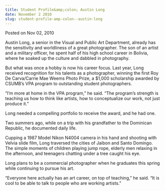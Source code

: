 ```yaml
---
title: Student Profile&amp;colon; Austin Long
date: November 2 2010
slug: student-profile-amp-colon--austin-long
---
```


<span class="date">Posted on Nov 02, 2010 </span>

<p>Austin Long, a senior in the Visual and Public Art Department,
already has the sensitivity and worldliness of a great
photographer. The son of an artist and a military officer, he spent
half of his high school career in Bolivia, where he soaked up the
culture and dabbled in photography.</p>
<p>But what was once a hobby is now his career focus. Last year,
Long received recognition for his talents as a photographer,
winning the first Roy De Carva/Carrie Mae Weems Photo Prize, a
$1,000 scholarship awarded by CSUMB&#x2019;s VPA program to outstanding
student photographers.</p>
<p>&#x201C;I&#x2019;m more at home in the VPA program,&#x201D; he said. &#x201C;The program&#x2019;s
strength is teaching us how to think like artists, how to
conceptualize our work, not just produce it.&#x201D;</p>
<p>Long needed a compelling portfolio to receive the award, and he
had one.</p>
<p>Two summers ago, while on a trip with his grandfather to the
Dominican Republic, he documented daily life.</p>
<p>Cupping a 1987 Model Nikon N4004 camera in his hand and shooting
with Velvia slide film, Long traversed the cities of Jaibon and
Santo Domingo. The simple moments of children playing jump rope,
elderly men relaxing in the afternoon, and teenagers chatting under
a tree caught his eye.</p>
<p>Long plans to be a commercial photographer when he graduates
this spring while continuing to pursue his art.</p>
<p>&#x201C;Everyone here actually has an art career, on top of teaching,&#x201D;
he said. &#x201C;It is cool to be able to talk to people who are working
artists.&#x201D;<br>
&#xA0;</br></p>

